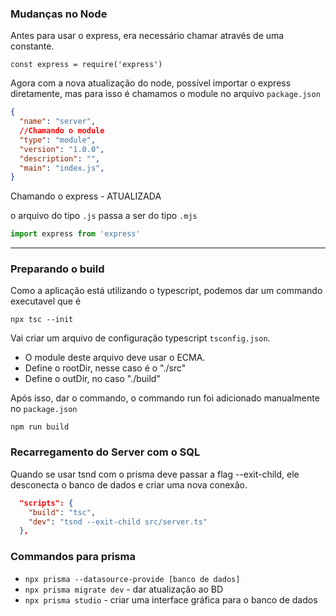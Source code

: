 ### Mudanças no Node

Antes para usar o express, era necessário chamar através de uma constante.

~~~~JS
const express = require('express')
~~~~

Agora com a nova atualização do node, possível importar o express diretamente, mas para isso é chamamos o module no arquivo `package.json`
~~~~json
{
  "name": "server",
  //Chamando o module
  "type": "module",
  "version": "1.0.0",
  "description": "",
  "main": "index.js",
}

~~~~

Chamando o express - ATUALIZADA

o arquivo do tipo `.js` passa a ser do tipo `.mjs`

~~~~js
import express from 'express'
~~~~
<hr>

### Preparando o build
Como a aplicação está utilizando o typescript, podemos dar um commando executavel que é
````
npx tsc --init
````
Vai criar um arquivo de configuração typescript `tsconfig.json`.
*   O module deste arquivo deve usar o ECMA.
*   Define o rootDir, nesse caso é o "./src"
*   Define o outDir, no caso "./build" 

Após isso, dar o commando, o commando run foi adicionado manualmente no `package.json`
````
npm run build
````

### Recarregamento do Server com o SQL

Quando se usar tsnd com o prisma deve passar a flag --exit-child, ele desconecta o banco de dados e criar uma nova conexão.

````json
  "scripts": {
    "build": "tsc",
    "dev": "tsnd --exit-child src/server.ts"
  },
````

### Commandos para prisma

-   `npx prisma --datasource-provide [banco de dados]`
-   `npx prisma migrate dev` - dar atualização ao BD
-   `npx prisma studio` - criar uma interface gráfica para o banco de dados